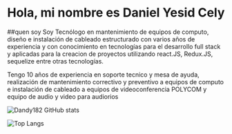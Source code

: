 <h1 align='left'> Hola, <span>mi nombre es Daniel Yesid Cely<span></h1>

  ##quen soy
Soy Tecnólogo en mantenimiento de equipos de computo, diseño e instalación de cableado estructurado con varios años de experiencia y con conocimiento en tecnologías
para el desarrollo full stack y aplicadas para la creacion de proyectos utilizando react.JS, Redux.JS, sequelize entre otras tecnologías.
  
  Tengo 10 años de experiencia en soporte tecnico y mesa de ayuda, realización de mantenimiento correctivo y preventivo a equipos de computo e instalación de cableado 
a equipos de videoconferencia POLYCOM y equipo de audio y video para audiorios


![Dandy182 GitHub stats](https://github-readme-stats.vercel.app/api?username=Dandy182&theme=radical)

![Top Langs](https://github-readme-stats.vercel.app/api/top-langs/?username=Dandy182&bg_color=082032&hide_border=true&title_color=EEEEEE&text_color=EEEEEE&icon_color=ff006c&count_private=true)

<!---Dandy182/Dandy182 is a ✨ special ✨ repository because its `README.md` (this file) appears on your GitHub profile.
You can click the Preview link to take a look at your changes.
--->

